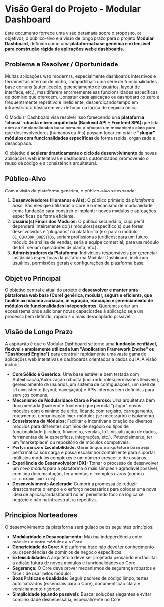 # Visão Geral do Projeto - Modular Dashboard

Este documento fornece uma visão detalhada sobre o propósito, os objetivos, o público-alvo e a visão de longo prazo para o projeto **Modular Dashboard**, definido como uma **plataforma base genérica e extensível para construção rápida de aplicações web e dashboards**.

## Problema a Resolver / Oportunidade

Muitas aplicações web modernas, especialmente dashboards interativos e ferramentas internas de nicho, compartilham uma série de funcionalidades base comuns (autenticação, gerenciamento de usuários, layout de interface, etc.), mas diferem enormemente nas funcionalidades específicas de domínio que oferecem. Construir cada aplicação ou dashboard do zero é frequentemente repetitivo e ineficiente, desperdiçando tempo em infraestrutura básica em vez de focar na lógica de negócio única.

O Modular Dashboard visa resolver isso fornecendo uma **plataforma 'chassi' robusta e bem arquitetada (Backend API + Frontend SPA)** que lida com as funcionalidades base comuns e oferece um mecanismo claro para que desenvolvedores (humanos ou AIs) possam focar em criar e **"plugar" módulos com funcionalidades específicas** de forma rápida, organizada e desacoplada.

O objetivo é **acelerar drasticamente o ciclo de desenvolvimento** de novas aplicações web interativas e dashboards customizados, promovendo o reuso de código e a consistência arquitetural.

## Público-Alvo

Com a visão de plataforma genérica, o público-alvo se expande:

1.  **Desenvolvedores (Humanos e AIs):** O público primário da *plataforma base*. São eles que utilizarão o Core e o mecanismo de modularidade como fundação para construir e implantar novos módulos e aplicações específicas de forma eficiente.
2.  **Usuário(s) Finais dos Módulos:** O público secundário, cujo perfil dependerá inteiramente do(s) módulo(s) específico(s) que forem desenvolvidos e "plugados" na plataforma (ex: para o módulo `01_GERADOR_QUESITOS`, seriam profissionais jurídicos; para um futuro módulo de análise de vendas, seria a equipe comercial; para um módulo de IoT, seriam operadores de planta, etc.).
3.  **Administradores da Plataforma:** Indivíduos responsáveis por gerenciar instâncias específicas da plataforma Modular Dashboard, incluindo usuários, permissões gerais e configurações da plataforma base.

## Objetivo Principal

O objetivo central e atual do projeto é **desenvolver e manter uma plataforma web base (Core) genérica, modular, segura e eficiente, que facilite ao máximo a criação, integração, execução e gerenciamento de módulos de funcionalidades independentes**. Queremos criar um ecossistema onde adicionar novas capacidades à aplicação seja um processo bem definido, rápido e o mais desacoplado possível.

## Visão de Longo Prazo

A aspiração é que o Modular Dashboard se torne uma **fundação confiável, flexível e amplamente utilizada (um "Application Framework Engine" ou "Dashboard Engine")** para construir rapidamente uma vasta gama de aplicações web interativas e dashboards orientados a dados ou IA. A visão inclui:

* **Core Sólido e Genérico:** Uma base estável e bem testada com Autenticação/Autorização robusta (incluindo roles/permissões flexíveis), gerenciamento de usuários, um sistema de configurações, um shell de UI consistente (layout, navegação) e APIs internas bem definidas para serviços comuns.
* **Mecanismo de Modularidade Claro e Poderoso:** Uma arquitetura bem documentada (backend e frontend) que permita "plugar" novos módulos com o mínimo de atrito, lidando com registro, carregamento, roteamento, comunicação inter-módulos (se necessário) e isolamento.
* **Ecossistema de Módulos:** Facilitar e incentivar a criação de diversos módulos para diferentes domínios de negócio ou tipos de funcionalidade (jurídico, financeiro, vendas, IoT, visualização de dados, ferramentas de IA específicas, integrações, etc.). Potencialmente, ter um "marketplace" ou repositório de módulos compatíveis.
* **Performance e Escalabilidade:** Garantir que a arquitetura base seja performática sob carga e possa escalar horizontalmente para suportar múltiplos módulos complexos e um número crescente de usuários.
* **Experiência do Desenvolvedor (DX):** Tornar o processo de desenvolver um *novo módulo* para a plataforma o mais simples e agradável possível, com boa documentação, ferramentas e exemplos claros (como o `01_GERADOR_QUESITOS`).
* **Desenvolvimento Acelerado:** Cumprir a promessa de reduzir drasticamente o tempo e o esforço necessários para colocar uma nova ideia de aplicação/dashboard no ar, permitindo foco na lógica de negócio e não na infraestrutura repetitiva.

## Princípios Norteadores

O desenvolvimento da plataforma será guiado pelos seguintes princípios:

* **Modularidade e Desacoplamento:** Máxima independência entre módulos e entre módulos e o Core.
* **Genericidade do Core:** A plataforma base não deve ter conhecimento ou dependências de domínios de negócio específicos.
* **Extensibilidade:** A arquitetura deve ser projetada pensando em facilitar a adição futura de novos módulos e funcionalidades ao Core.
* **Segurança:** O Core deve prover mecanismos de segurança robustos e fáceis de usar pelos módulos.
* **Boas Práticas e Qualidade:** Seguir padrões de código limpo, testes automatizados (essenciais para o Core), documentação clara e versionamento rigoroso.
* **Simplicidade (quando possível):** Buscar soluções elegantes e evitar complexidade desnecessária, especialmente no Core.